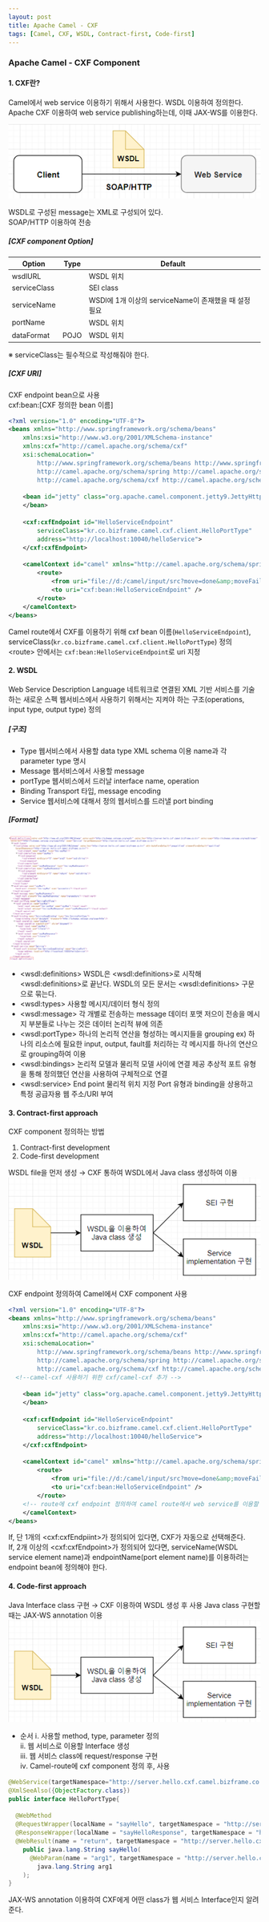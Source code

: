 ```yaml
---
layout: post
title: Apache Camel - CXF
tags: [Camel, CXF, WSDL, Contract-first, Code-first]
---
```


### Apache Camel - CXF Component
#### 1. CXF란?
Camel에서 web service 이용하기 위해서 사용한다.
WSDL 이용하여 정의한다.
Apache CXF 이용하여 web service publishing하는데, 이때 JAX-WS를 이용한다.

![cxf](/images/cxf/cxf.png)

WSDL로 구성된 message는 XML로 구성되어 있다.  
SOAP/HTTP 이용하여 전송

##### [CXF component Option]

| Option | Type | Default |
| ---- | ---- | ---- |
| wsdlURL |  | WSDL 위치 |
| serviceClass |  | SEI class |
| serviceName |  | WSDl에 1개 이상의 serviceName이 존재했을 때 설정 필요 |
| portName |  | WSDL 위치 |
| dataFormat | POJO | WSDL 위치 |

※ serviceClass는 필수적으로 작성해줘야 한다.

##### [CXF URI]
CXF endpoint bean으로 사용  
cxf:bean:[CXF 정의한 bean 이름]
```xml
<?xml version="1.0" encoding="UTF-8"?>
<beans xmlns="http://www.springframework.org/schema/beans"
	xmlns:xsi="http://www.w3.org/2001/XMLSchema-instance"
	xmlns:cxf="http://camel.apache.org/schema/cxf"
	xsi:schemaLocation="
        http://www.springframework.org/schema/beans http://www.springframework.org/schema/beans/spring-beans-2.5.xsd
        http://camel.apache.org/schema/spring http://camel.apache.org/schema/spring/camel-spring.xsd
        http://camel.apache.org/schema/cxf http://camel.apache.org/schema/cxf/camel-cxf.xsd">

	<bean id="jetty" class="org.apache.camel.component.jetty9.JettyHttpComponent9">
	</bean>

	<cxf:cxfEndpoint id="HelloServiceEndpoint"
		serviceClass="kr.co.bizframe.camel.cxf.client.HelloPortType"
		address="http://localhost:10040/helloService">
	</cxf:cxfEndpoint>

	<camelContext id="camel" xmlns="http://camel.apache.org/schema/spring">
		<route>
			<from uri="file://d:/camel/input/src?move=done&amp;moveFailed=fail&amp;delay=2000" />
			<to uri="cxf:bean:HelloServiceEndpoint" />
		</route>
	</camelContext>
</beans>
```
Camel route에서 CXF를 이용하기 위해 cxf bean 이름(```HelloServiceEndpoint```), serviceClass(```kr.co.bizframe.camel.cxf.client.HelloPortType```) 정의  
\<route> 안에서는 ```cxf:bean:HelloServiceEndpoint```로 uri 지정

#### 2. WSDL
Web Service Description Language
네트워크로 연결된 XML 기반 서비스를 기술하는 새로운 스펙
웹서비스에서 사용하기 위해서는 지켜야 하는 구조(operations, input type, output type) 정의

##### [구조]
* Type
웹서비스에서 사용할 data type
XML schema 이용
name과 각 parameter type 명시
* Message
웹서비스에서 사용할 message
* portType
웹서비스에서 드러날 interface name, operation
* Binding
Transport 타입, message encoding
* Service
웹서비스에 대해서 정의
웹서비스를 드러낼 port binding

##### [Format]
![WSDL](/images/cxf/WSDL.png)
* \<wsdl:definitions>
WSDL은 \<wsdl:definitions>로 시작해 \<wsdl:definitions>로 끝난다.
WSDL의 모든 문서는 \<wsdl:definitions> 구문으로 묶는다.
* \<wsdl:types>
사용할 메시지/데이터 형식 정의
* \<wsdl:message>
각 개별로 전송하는 message 데이터 포맷 저으이
전송을 메시지 부분들로 나누는 것은 데이터 논리적 뷰에 의존
* \<wsdl:portType>
하나의 논리적 연산을 형성하는 메시지들을 grouping
ex) 하나의 리소스에 필요한 input, output, fault를 처리하는 각 메시지를 하나의 연산으로 grouping하여 이용
* \<wsdl:bindings>
논리적 모델과 물리적 모델 사이에 연결 제공
추상적 포트 유형을 통해 정의했던 연산을 사용하여 구체적으로 연결
* \<wsdl:service>
End point 물리적 위치 지정
Port 유형과 binding을 상용하고 특정 공급자용 웹 주소/URI 부여

#### 3. Contract-first approach
CXF component 정의하는 방법
1.	Contract-first development
2.	Code-first development

WSDL file을 먼저 생성 → CXF 통하여 WSDL에서 Java class 생성하여 이용
![contract-first-development](/images/cxf/contract-first-development.png)

CXF endpoint 정의하여 Camel에서 CXF component 사용
```xml
<?xml version="1.0" encoding="UTF-8"?>
<beans xmlns="http://www.springframework.org/schema/beans"
	xmlns:xsi="http://www.w3.org/2001/XMLSchema-instance"
	xmlns:cxf="http://camel.apache.org/schema/cxf"
	xsi:schemaLocation="
        http://www.springframework.org/schema/beans http://www.springframework.org/schema/beans/spring-beans-2.5.xsd
        http://camel.apache.org/schema/spring http://camel.apache.org/schema/spring/camel-spring.xsd
        http://camel.apache.org/schema/cxf http://camel.apache.org/schema/cxf/camel-cxf.xsd">
  <!--camel-cxf 사용하기 위한 cxf/camel-cxf 추가 -->

	<bean id="jetty" class="org.apache.camel.component.jetty9.JettyHttpComponent9">
	</bean>

	<cxf:cxfEndpoint id="HelloServiceEndpoint"
		serviceClass="kr.co.bizframe.camel.cxf.client.HelloPortType"
		address="http://localhost:10040/helloService">
	</cxf:cxfEndpoint>

	<camelContext id="camel" xmlns="http://camel.apache.org/schema/spring">
		<route>
			<from uri="file://d:/camel/input/src?move=done&amp;moveFailed=fail&amp;delay=2000" />
			<to uri="cxf:bean:HelloServiceEndpoint" />
		</route>
    <!-- route에 cxf endpoint 정의하여 camel route에서 web service를 이용할 수 있도록 설정 -->
	</camelContext>
</beans>
```
If, 단 1개의 \<cxf:cxfEndpiint>가 정의되어 있다면, CXF가 자동으로 선택해준다.  
If, 2개 이상의 \<cxf:cxfEndpoint>가 정의되어 있다면, serviceName(WSDL service element name)과 endpointName(port element name)를 이용하려는 endpoint bean에 정의해야 한다.

#### 4. Code-first approach
Java Interface class 구현 → CXF 이용하여 WSDL 생성 후 사용
Java class 구현할 때는 JAX-WS annotation 이용
![contract-first-development](/images/cxf/contract-first-development.png)

* 순서
ⅰ. 사용할 method, type, parameter 정의  
ⅱ. 웹 서비스로 이용할 Interface 생성  
ⅲ. 웹 서비스 class에 request/response 구현  
ⅳ. Camel-route에 cxf component 정의 후, 사용  
```java
@WebService(targetNamespace="http://server.hello.cxf.camel.bizframe.co.kr/", name="HelloPortType")
@XmlSeeAlso({ObjectFactory.class})
public interface HelloPortType{

  @WebMethod
  @RequestWrapper(localName = "sayHello", targetNamespace = "http://server.hello.cxf.camel.bizframe.co.kr/", className = "kr.co.bizframe.camel.cxf.hello.client.SayHello")
  @ResponseWrapper(localName = "sayHelloResponse", targetNamespace = "http://server.hello.cxf.camel.bizframe.co.kr/", className = "kr.co.bizframe.camel.cxf.hello.client.SayHelloResponse")
  @WebResult(name = "return", targetNamespace = "http://server.hello.cxf.camel.bizframe.co.kr/")
    public java.lang.String sayHello(
      @WebParam(name = "arg1", targetNamespace = "http://server.hello.cxf.camel.bizframe.co.kr/")
        java.lang.String arg1
    );
}
```
JAX-WS annotation 이용하여 CXF에게 어떤 class가 웹 서비스 Interface인지 알려준다.
